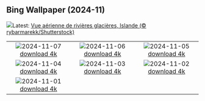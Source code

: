 ## Bing Wallpaper (2024-11)
![](https://www.bing.com/th?id=OHR.GlacialRivers_FR-FR7112624449_UHD.jpg&w=1000)Latest: [Vue aérienne de rivières glacières, Islande (© rybarmarekk/Shutterstock)](https://www.bing.com/th?id=OHR.GlacialRivers_FR-FR7112624449_UHD.jpg)

|      |      |      |
| :----: | :----: | :----: |
|![](https://www.bing.com/th?id=OHR.CanadaWolves_FR-FR6675938333_UHD.jpg&pid=hp&w=384&h=216&rs=1&c=4)2024-11-07 [download 4k](https://www.bing.com/th?id=OHR.CanadaWolves_FR-FR6675938333_UHD.jpg)|![](https://www.bing.com/th?id=OHR.ShiShiBeach_FR-FR6500831097_UHD.jpg&pid=hp&w=384&h=216&rs=1&c=4)2024-11-06 [download 4k](https://www.bing.com/th?id=OHR.ShiShiBeach_FR-FR6500831097_UHD.jpg)|![](https://www.bing.com/th?id=OHR.YucatanFlamingos_FR-FR7541144444_UHD.jpg&pid=hp&w=384&h=216&rs=1&c=4)2024-11-05 [download 4k](https://www.bing.com/th?id=OHR.YucatanFlamingos_FR-FR7541144444_UHD.jpg)|
|![](https://www.bing.com/th?id=OHR.CumbriaAutumn_FR-FR6304384185_UHD.jpg&pid=hp&w=384&h=216&rs=1&c=4)2024-11-04 [download 4k](https://www.bing.com/th?id=OHR.CumbriaAutumn_FR-FR6304384185_UHD.jpg)|![](https://www.bing.com/th?id=OHR.YucatanBiosphere_FR-FR6083251753_UHD.jpg&pid=hp&w=384&h=216&rs=1&c=4)2024-11-03 [download 4k](https://www.bing.com/th?id=OHR.YucatanBiosphere_FR-FR6083251753_UHD.jpg)|![](https://www.bing.com/th?id=OHR.BisonYellowstone_FR-FR6975480201_UHD.jpg&pid=hp&w=384&h=216&rs=1&c=4)2024-11-02 [download 4k](https://www.bing.com/th?id=OHR.BisonYellowstone_FR-FR6975480201_UHD.jpg)|
|![](https://www.bing.com/th?id=OHR.VineyardsBlackForestFall_FR-FR4606412994_UHD.jpg&pid=hp&w=384&h=216&rs=1&c=4)2024-11-01 [download 4k](https://www.bing.com/th?id=OHR.VineyardsBlackForestFall_FR-FR4606412994_UHD.jpg)|